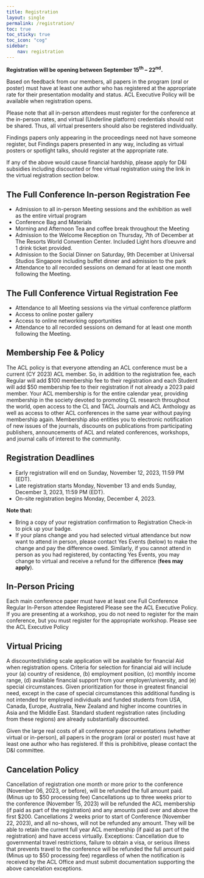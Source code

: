 ```yaml
---
title: Registration
layout: single
permalink: /registration/
toc: true
toc_sticky: true
toc_icon: "cog"
sidebar:
    nav: registration
---
```


**Registration will be opening between September 15<sup>th</sup> – 22<sup>nd</sup>.**
  
Based on feedback from our members, all papers in the program (oral or poster) must have at least one author who has registered at the appropriate rate for their presentation modality and status. ACL Executive Policy will be available when registration opens.  
  
Please note that all in-person attendees must register for the conference at the in-person rates, and virtual (Underline platform) credentials should not be shared. Thus, all virtual presenters should also be registered individually.   
  
Findings papers only appearing in the proceedings need not have someone register, but Findings papers presented in any way, including as virtual posters or spotlight talks, should register at the appropriate rate. 
  
  
If any of the above would cause financial hardship, please apply for D&I subsidies including discounted or free virtual registration using the link in the virtual registration section below.
  

## The Full Conference In-person Registration Fee
- Admission to all in-person Meeting sessions and the exhibition as well as the entire virtual program
- Conference Bag and Materials
- Morning and Afternoon Tea and coffee break throughout the Meeting 
- Admission to the Welcome Reception on Thursday, 7th of December at The Resorts World Convention Center. Included 	Light hors d’oeuvre and 1 drink ticket provided.
- Admission to the Social Dinner on Saturday, 9th December at Universal Studios Singapore including buffet dinner and admission to the park
- Attendance to all recorded sessions on demand for at least one month following the Meeting.
  

## The Full Conference Virtual Registration Fee
- Attendance to all Meeting sessions via the virtual conference platform
- Access to online poster gallery
- Access to online networking opportunities
- Attendance to all recorded sessions on demand for at least one month following the Meeting.
  

## Membership Fee & Policy
The ACL policy is that everyone attending an ACL conference must be a current (CY 2023) ACL member. So, in addition to the registration fee, each Regular will add $100 membership fee to their registration and each Student will add $50 membership fee to their registration if not already a 2023 paid member. Your ACL membership is for the entire calendar year, providing membership in the society devoted to promoting CL research throughout the world, open access to the CL and TACL Journals and ACL Anthology as well as access to other ACL conferences in the same year without paying membership again. Membership also entitles you to electronic notification of new issues of the journals, discounts on publications from participating publishers, announcements of ACL and related conferences, workshops, and journal calls of interest to the community.

## Registration Deadlines
- Early registration will end on Sunday, November 12, 2023, 11:59 PM (EDT).
- Late registration starts Monday, November 13 and ends Sunday, December 3, 2023, 11:59 PM (EDT).
- On-site registration begins Monday, December 4, 2023.
  

**Note that:**
- Bring a copy of your registration confirmation to Registration Check-in to pick up your badge.
- If your plans change and you had selected virtual attendance but now want to attend in person, please contact Yes Events (below) to make the change and pay the difference owed. Similarly, if you cannot attend in person as you had registered, by contacting Yes Events, you may change to virtual and receive a refund for the difference (**fees may apply**).

## In-Person Pricing
Each main conference paper must have at least one Full Conference Regular In-Person attendee Registered Please see the ACL Executive Policy. 
If you are presenting at a workshop, you do not need to register for the main conference, but you must register for the appropriate workshop. Please see the ACL Executive Policy 

## Virtual Pricing  
A discounted/sliding scale application will be available for financial Aid when registration opens. 
Criteria for selection for financial aid will include your (a) country of residence, (b) employment position, (c) monthly income range, (d) available financial support from your employer/university, and (e) special circumstances. Given prioritization for those in greatest financial need, except in the case of special circumstances this additional funding is not intended for employed individuals and funded students from USA, Canada, Europe, Australia, New Zealand and higher income countries in Asia and the Middle East. Standard student registration rates (including from these regions) are already substantially discounted.  
  

Given the large real costs of all conference paper presentations (whether virtual or in-person), all papers in the program (oral or poster) must have at least one author who has registered. If this is prohibitive, please contact the D&I committee.
  
## Cancelation Policy  
Cancellation of registration one month or more prior to the conference (November 06, 2023, or before), will be refunded the full amount paid. (Minus up to $50 processing fee)
Cancellations up to three weeks prior to the conference (November 15, 2023) will be refunded the ACL membership (if paid as part of the registration) and any amounts paid over and above the first $200. Cancellations 2 weeks prior to start of Conference (November 22, 2023), and all no-shows, will not be refunded any amount. They will be able to retain the current full year ACL membership (if paid as part of the registration) and have access virtually.
Exceptions: Cancellation due to governmental travel restrictions, failure to obtain a visa, or serious illness that prevents travel to the conference will be refunded the full amount paid (Minus up to $50 processing fee) regardless of when the notification is received by the ACL Office and must submit documentation supporting the above cancelation exceptions.


